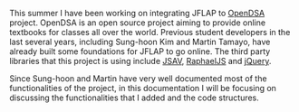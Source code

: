 This summer I have been working on integrating JFLAP to [OpenDSA](http://algoviz.org/OpenDSA) project. OpenDSA is an open source project aiming to provide online textbooks for classes all over the world. Previous student developers in the last several years, including Sung-hoon Kim and Martin Tamayo, have already built some foundations for JFLAP to go online. The third party libraries that this project is using include [JSAV](http://jsav.io), [RaphaelJS](https://github.com/DmitryBaranovskiy/raphael) and [jQuery](https://jquery.com/).

Since Sung-hoon and Martin have very well documented most of the functionalities of the project, in this documentation I will be focusing on discussing the functionalities that I added and the code structures.
